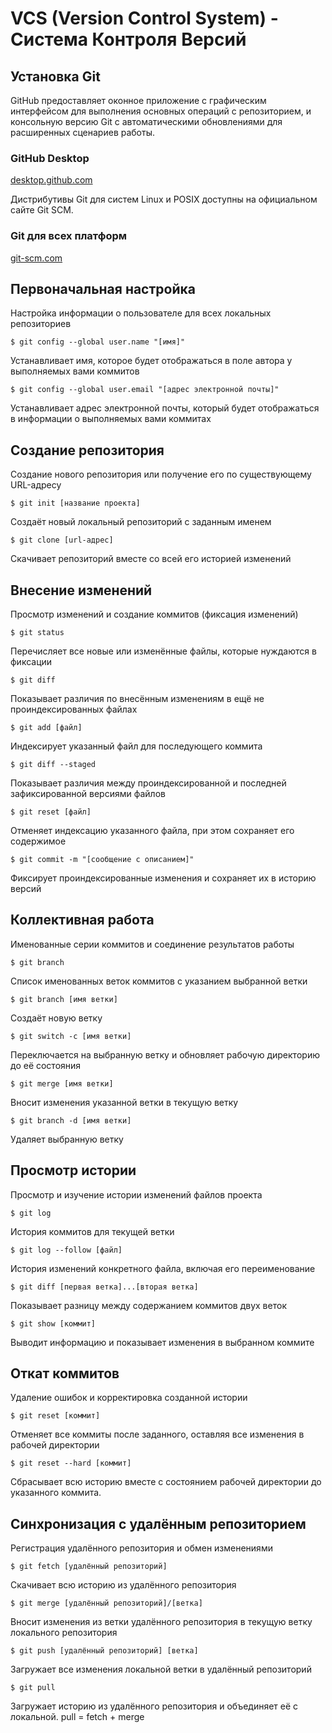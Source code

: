 # VCS (Version Control System) - Система Контроля Версий

## Установка Git

GitHub предоставляет оконное приложение с графическим интерфейсом для выполнения основных операций с репозиторием, и консольную версию Git с автоматическими обновлениями для расширенных сценариев работы.

### GitHub Desktop

[desktop.github.com](desktop.github.com)

Дистрибутивы Git для систем Linux и POSIX доступны на официальном сайте Git SCM.

### Git для всех платформ

[git-scm.com](git-scm.com)

## Первоначальная настройка

Настройка информации о пользователе для всех локальных репозиториев

```
$ git config --global user.name "[имя]"
```

Устанавливает имя, которое будет отображаться в поле автора у выполняемых вами коммитов

```
$ git config --global user.email "[адрес электронной почты]"
```

Устанавливает адрес электронной почты, который будет отображаться в информации о выполняемых вами коммитах

## Создание репозитория

Создание нового репозитория или получение его по существующему URL-адресу

```
$ git init [название проекта]
```

Создаёт новый локальный репозиторий с заданным именем

```
$ git clone [url-адрес]
```

Скачивает репозиторий вместе со всей его историей изменений

## Внесение изменений

Просмотр изменений и создание коммитов (фиксация изменений)

```
$ git status
```

Перечисляет все новые или изменённые файлы, которые нуждаются в фиксации

```
$ git diff
```

Показывает различия по внесённым изменениям в ещё не проиндексированных файлах

```
$ git add [файл]
```

Индексирует указанный файл для последующего коммита

```
$ git diff --staged
```

Показывает различия между проиндексированной и последней зафиксированной версиями файлов

```
$ git reset [файл]
```

Отменяет индексацию указанного файла, при этом сохраняет его содержимое

```
$ git commit -m "[сообщение с описанием]"
```

Фиксирует проиндексированные изменения и сохраняет их в историю версий

## Коллективная работа

Именованные серии коммитов и соединение результатов работы

```
$ git branch
```

Список именованных веток коммитов с указанием выбранной ветки

```
$ git branch [имя ветки]
```

Создаёт новую ветку

```
$ git switch -c [имя ветки]
```

Переключается на выбранную ветку и обновляет рабочую директорию до её состояния

```
$ git merge [имя ветки]
```

Вносит изменения указанной ветки в текущую ветку

```
$ git branch -d [имя ветки]
```

Удаляет выбранную ветку

## Просмотр истории

Просмотр и изучение истории изменений файлов проекта

```
$ git log
```

История коммитов для текущей ветки

```
$ git log --follow [файл]
```

История изменений конкретного файла, включая его переименование

```
$ git diff [первая ветка]...[вторая ветка]
```

Показывает разницу между содержанием коммитов двух веток

```
$ git show [коммит]
```

Выводит информацию и показывает изменения в выбранном коммите

## Откат коммитов

Удаление ошибок и корректировка созданной истории

```
$ git reset [коммит]
```

Отменяет все коммиты после заданного, оставляя все изменения в рабочей директории

```
$ git reset --hard [коммит]
```

Сбрасывает всю историю вместе с состоянием рабочей директории до указанного коммита.

## Синхронизация с удалённым репозиторием

Регистрация удалённого репозитория и обмен изменениями

```
$ git fetch [удалённый репозиторий]
```

Скачивает всю историю из удалённого репозитория

```
$ git merge [удалённый репозиторий]/[ветка]
```

Вносит изменения из ветки удалённого репозитория в текущую ветку локального репозитория

```
$ git push [удалённый репозиторий] [ветка]
```

Загружает все изменения локальной ветки в удалённый репозиторий

```
$ git pull
```

Загружает историю из удалённого репозитория и объединяет её с локальной. pull = fetch + merge

